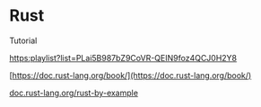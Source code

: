 # Rust





Tutorial

[https:playlist?list=PLai5B987bZ9CoVR-QEIN9foz4QCJ0H2Y8](https://www.youtube.com/playlist?list=PLai5B987bZ9CoVR-QEIN9foz4QCJ0H2Y8)

[https://doc.rust-lang.org/book/](https://doc.rust-lang.org/book/)

[doc.rust-lang.org/rust-by-example](https://doc.rust-lang.org/rust-by-example/hello.html)
